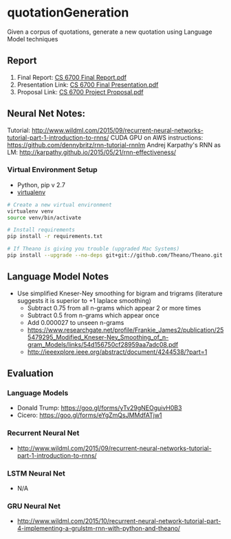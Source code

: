# quotationGeneration
Given a corpus of quotations, generate a new quotation using Language Model techniques

## Report
1. Final Report: [CS 6700 Final Report.pdf](https://github.com/cfifty/quotationGeneration/blob/master/CS%206700%20Final%20Report.pdf)
2. Presentation Link: [CS 6700 Final Presentation.pdf](https://github.com/cfifty/quotationGeneration/blob/master/CS%206700%20Final%20Presentation.pdf)
3. Proposal Link: [CS 6700 Project Proposal.pdf](https://github.com/cfifty/quotationGeneration/blob/master/CS%206700%20Project%20Proposal.pdf)

## Neural Net Notes:
Tutorial: http://www.wildml.com/2015/09/recurrent-neural-networks-tutorial-part-1-introduction-to-rnns/
CUDA GPU on AWS instructions: https://github.com/dennybritz/rnn-tutorial-rnnlm 
Andrej Karpathy's RNN as LM: http://karpathy.github.io/2015/05/21/rnn-effectiveness/

### Virtual Environment Setup
- Python, pip v 2.7
- [virtualenv](https://virtualenv.pypa.io/en/latest/)

```bash
# Create a new virtual environment 
virtualenv venv
source venv/bin/activate

# Install requirements
pip install -r requirements.txt

# If Theano is giving you trouble (upgraded Mac Systems)
pip install --upgrade --no-deps git+git://github.com/Theano/Theano.git
```

## Language Model Notes
* Use simplified Kneser-Ney smoothing for bigram and trigrams (literature suggests it is superior to +1 laplace smoothing)
  * Subtract 0.75 from all n-grams which appear 2 or more times
  * Subtract 0.5 from n-grams which appear once 
  * Add 0.000027 to unseen n-grams
  * https://www.researchgate.net/profile/Frankie_James2/publication/255479295_Modified_Kneser-Ney_Smoothing_of_n-gram_Models/links/54d156750cf28959aa7adc08.pdf
  * http://ieeexplore.ieee.org/abstract/document/4244538/?part=1

## Evaluation
### Language Models
* Donald Trump: https://goo.gl/forms/yTv29gNEOguivH0B3
* Cicero: https://goo.gl/forms/eYgZmQsJMMdfATjw1

### Recurrent Neural Net
* http://www.wildml.com/2015/09/recurrent-neural-networks-tutorial-part-1-introduction-to-rnns/

### LSTM Neural Net
* N/A

### GRU Neural Net
* http://www.wildml.com/2015/10/recurrent-neural-network-tutorial-part-4-implementing-a-grulstm-rnn-with-python-and-theano/
